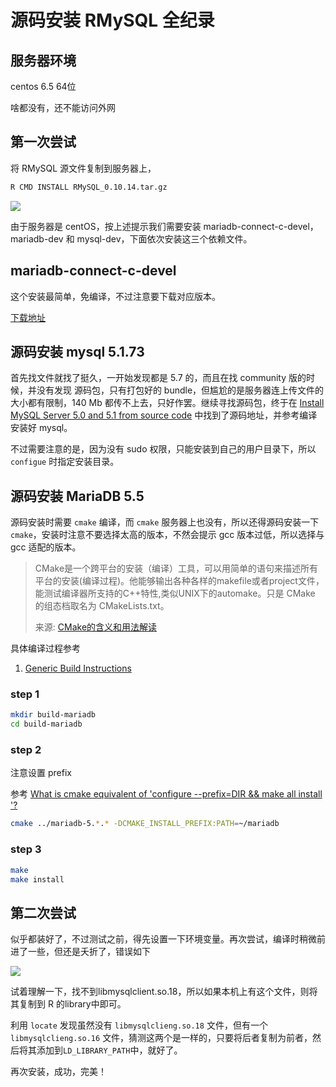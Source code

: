 # 源码安装 RMySQL 全纪录

## 服务器环境

centos 6.5 64位 

啥都没有，还不能访问外网

## 第一次尝试

将 RMySQL 源文件复制到服务器上，

```bash
R CMD INSTALL RMySQL_0.10.14.tar.gz
```

![](first_try.jpg)

由于服务器是 centOS，按上述提示我们需要安装 mariadb-connect-c-devel，mariadb-dev 和 mysql-dev，下面依次安装这三个依赖文件。

## mariadb-connect-c-devel

这个安装最简单，免编译，不过注意要下载对应版本。

[下载地址](https://downloads.mariadb.com/Connectors/c/connector-c-3.0.3/)

## 源码安装 mysql 5.1.73

首先找文件就找了挺久，一开始发现都是 5.7 的，而且在找 community 版的时候，并没有发现 源码包，只有打包好的 bundle，但尴尬的是服务器连上传文件的大小都有限制，140 Mb 都传不上去，只好作罢。继续寻找源码包，终于在 [Install MySQL Server 5.0 and 5.1 from source code](https://geeksww.com/tutorials/database_management_systems/mysql/installation/downloading_compiling_and_installing_mysql_server_from_source_code.php) 中找到了源码地址，并参考编译安装好 mysql。

不过需要注意的是，因为没有 sudo 权限，只能安装到自己的用户目录下，所以 `configue` 时指定安装目录。

## 源码安装 MariaDB 5.5

源码安装时需要 `cmake` 编译，而 `cmake` 服务器上也没有，所以还得源码安装一下 `cmake`，安装时注意不要选择太高的版本，不然会提示 gcc 版本过低，所以选择与 gcc 适配的版本。

> CMake是一个跨平台的安装（编译）工具，可以用简单的语句来描述所有平台的安装(编译过程)。他能够输出各种各样的makefile或者project文件，能测试编译器所支持的C++特性,类似UNIX下的automake。只是 CMake 的组态档取名为 CMakeLists.txt。
>
> 来源: [CMake的含义和用法解读](https://www.cnblogs.com/tsingke/p/11223146.html)

具体编译过程参考
1. [Generic Build Instructions](https://mariadb.com/kb/en/library/generic-build-instructions/)


### step 1

```bash
mkdir build-mariadb
cd build-mariadb
```

### step 2

注意设置 prefix

参考 [What is cmake equivalent of 'configure --prefix=DIR && make all install '?](https://stackoverflow.com/questions/6003374/what-is-cmake-equivalent-of-configure-prefix-dir-make-all-install)

```bash
cmake ../mariadb-5.*.* -DCMAKE_INSTALL_PREFIX:PATH=~/mariadb
```

### step 3

```bash
make 
make install
```

## 第二次尝试

似乎都装好了，不过测试之前，得先设置一下环境变量。再次尝试，编译时稍微前进了一些，但还是夭折了，错误如下

![](second_try.jpeg)

试着理解一下，找不到libmysqlclient.so.18，所以如果本机上有这个文件，则将其复制到 R 的library中即可。

利用 `locate` 发现虽然没有 `libmysqlclieng.so.18` 文件，但有一个 `libmysqlclieng.so.16` 文件，猜测这两个是一样的，只要将后者复制为前者，然后将其添加到`LD_LIBRARY_PATH`中，就好了。

再次安装，成功，完美！



